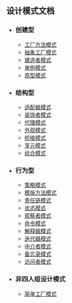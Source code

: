 
## 设计模式文档

- ### 创建型
  - [工厂方法模式](https://github.com/gentryhuang/java-base-learning/blob/master/design-patterns-example/factorymethod-example/static/%E5%B7%A5%E5%8E%82%E6%96%B9%E6%B3%95.md) 
  - [抽象工厂模式](https://github.com/gentryhuang/java-base-learning/blob/master/design-patterns-example/abstractfactory-example/src/static/%E6%8A%BD%E8%B1%A1%E5%B7%A5%E5%8E%82.md)
  - [建造者模式](https://github.com/gentryhuang/java-base-learning/blob/master/design-patterns-example/builder-example/static/%E5%BB%BA%E9%80%A0%E8%80%85%E6%A8%A1%E5%BC%8F.md) 
  - [单例模式](https://github.com/gentryhuang/java-base-learning/blob/master/design-patterns-example/singleton-example/static/%E5%8D%95%E4%BE%8B%E6%A8%A1%E5%BC%8F.md)
  - [原型模式](https://github.com/gentryhuang/java-base-learning/blob/master/design-patterns-example/prototype-example/static/%E5%8E%9F%E5%9E%8B%E6%A8%A1%E5%BC%8F.md)
         
- ### 结构型
  - [适配器模式](https://github.com/gentryhuang/java-base-learning/blob/master/design-patterns-example/adapter-example/static/%E9%80%82%E9%85%8D%E5%99%A8%E6%A8%A1%E5%BC%8F.md)
  - [装饰者模式](https://github.com/gentryhuang/java-base-learning/blob/master/design-patterns-example/decorator-example/static/%E8%A3%85%E9%A5%B0%E8%80%85%E6%A8%A1%E5%BC%8F.md) 
  - [代理模式](https://github.com/gentryhuang/java-base-learning/blob/master/design-patterns-example/proxy-example/static/%E4%BB%A3%E7%90%86%E6%A8%A1%E5%BC%8F.md) 
  - [外观模式](https://github.com/gentryhuang/java-base-learning/blob/master/design-patterns-example/facade-example/static/%E5%A4%96%E8%A7%82%E6%A8%A1%E5%BC%8F.md) 
  - [桥接模式](https://github.com/gentryhuang/java-base-learning/blob/master/design-patterns-example/bridge-example/static/%E6%A1%A5%E6%8E%A5%E6%A8%A1%E5%BC%8F.md)
  - [享元模式](https://github.com/gentryhuang/java-base-learning/blob/master/design-patterns-example/flyweight-example/static/%E4%BA%AB%E5%85%83%E6%A8%A1%E5%BC%8F.md) 
  - [组合模式](https://github.com/gentryhuang/java-base-learning/blob/master/design-patterns-example/composite-example/static/%E7%BB%84%E5%90%88%E6%A8%A1%E5%BC%8F.md) 
   
- ### 行为型
  - [策略模式](https://github.com/gentryhuang/java-base-learning/blob/master/design-patterns-example/strategy-example/static/%E7%AD%96%E7%95%A5%E6%A8%A1%E5%BC%8F.md)
  - [模版方法模式](https://github.com/gentryhuang/java-base-learning/blob/master/design-patterns-example/templatemethod-example/static/%E6%A8%A1%E7%89%88%E6%96%B9%E6%B3%95%E6%A8%A1%E5%BC%8F.md)
  - [责任链模式](https://github.com/gentryhuang/java-base-learning/blob/master/design-patterns-example/chainofresponsibility-example/static/%E8%B4%A3%E4%BB%BB%E9%93%BE%E6%A8%A1%E5%BC%8F.md) 
  - [状态模式](https://github.com/gentryhuang/java-base-learning/blob/master/design-patterns-example/state-example/static/%E7%8A%B6%E6%80%81%E6%A8%A1%E5%BC%8F.md)
  - [观察者模式](https://github.com/gentryhuang/java-base-learning/blob/master/design-patterns-example/observer-example/static/%E8%A7%82%E5%AF%9F%E8%80%85%E6%A8%A1%E5%BC%8F.md)
  - [命令模式](https://github.com/gentryhuang/java-base-learning/blob/master/design-patterns-example/command-example/static/%E5%91%BD%E4%BB%A4%E6%A8%A1%E5%BC%8F.md) 
  - [解释器模式](https://github.com/gentryhuang/java-base-learning/blob/master/design-patterns-example/interpreter-example/static/%E8%A7%A3%E9%87%8A%E5%99%A8%E6%A8%A1%E5%BC%8F.md) 
  - [迭代器模式](https://github.com/gentryhuang/java-base-learning/blob/master/design-patterns-example/iterator-example/static/%E8%BF%AD%E4%BB%A3%E5%99%A8%E6%A8%A1%E5%BC%8F.md) 
  - [中介者模式](https://github.com/gentryhuang/java-base-learning/blob/master/design-patterns-example/mediator-example/static/%E4%B8%AD%E4%BB%8B%E8%80%85%E6%A8%A1%E5%BC%8F.md)
  - [备忘录模式](https://github.com/gentryhuang/java-base-learning/blob/master/design-patterns-example/memento-example/static/%E5%A4%87%E5%BF%98%E5%BD%95%E6%A8%A1%E5%BC%8F.md)
  - [访问者模式](https://github.com/gentryhuang/java-base-learning/blob/master/design-patterns-example/visitor-example/static/%E8%AE%BF%E9%97%AE%E8%80%85%E6%A8%A1%E5%BC%8F.md)  

- ### 非四人组设计模式 
  - [简单工厂模式](https://github.com/gentryhuang/java-base-learning/blob/master/design-patterns-example/simplefactory-example/static/%E7%AE%80%E5%8D%95%E5%B7%A5%E5%8E%82.md)
  
 
  
 
 